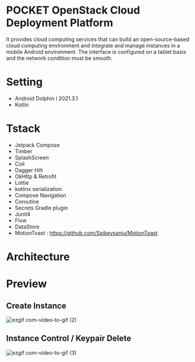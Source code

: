 # POCKET OpenStack Cloud Deployment Platform
It provides cloud computing services that can build an open-source-based cloud computing environment and integrate and manage instances in a mobile Android environment.
The interface is configured on a tablet basis and the network condition must be smooth.

# Setting
- Android Dolphin l 2021.3.1
- Kotlin

# Tstack
- Jetpack Compose
- Timber
- SplashScreen
- Coil
- Dagger Hilt
- OkHttp & Retrofit
- Lottie
- kotlinx serialization
- Compose Navigation
- Coroutine
- Secrets Gradle plugin
- Junit4
- Flvw
- DataStore
- MotionToast : https://github.com/Spikeysanju/MotionToast

# Architecture


# Preview
## Create Instance
![ezgif com-video-to-gif (2)](https://github.com/KNU-capstone-2/android/assets/75293768/35740fb9-8e02-4e38-a8ff-354b96b16c91)
## Instance Control / Keypair Delete

![ezgif com-video-to-gif (3)](https://github.com/KNU-capstone-2/android/assets/75293768/39078f5f-839d-4050-b00f-10c6844478ec)
